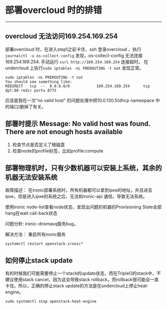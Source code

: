 # 部署overcloud 时的排错

---

## overcloud 无法访问169.254.169.254
部署overcloud 时，在进入step1之前卡住，ssh 登录overcloud ，执行`journalctl -u os-collect-config` 发现，os-collect-config 无法连接169.254.169.254. 
手动运行 `curl http://169.254.169.254` 连接超时。
在undercloud 上执行`sudo iptables -nL PREROUTING -t nat` 发现正常。
```
sudo iptables -nL PREROUTING -t nat
You should see something like:
REDIRECT   tcp  --  0.0.0.0/0            169.254.169.254      tcp
dpt:80 redir ports 8775

```

应该是我在一次“no valid host” 的问题处理中把10.0.130.5(dhcp namespace 中的端口)删掉了有关。



## 部署时提示 Message: No valid host was found. There are not enough hosts available
1. 检查节点是否定义了根磁盘
2. 检查node的profile标签，比如profile:compute


## 部署物理机时，只有少数机器可以安装上系统，其余的机器无法安装系统
故障描述：
在ironic部署系统时，所有机器都可以拿到ipxe的地址，并且进去ipxe，但是进入ipxe的系统之后，无法和ironic-api 通信。导致无法系统。

使用ironic node-list查看node状态，发现出问题的机器的Provisioning State全部hang在wait call-back状态

问题分析:
ironic-dnsmasq服务bug。

解决方法：
重启所有ironic服务
```
systemctl restart openstack-ironic*
```


## 如何停止stack update
有的时候我们可能需要停止一个stack的update状态，而在TripleO的stack中，不建议使用stack cancel，因为这会导致stack rollback，而rollback很可能会一直卡住。所以，正确的停止stack update的方法是在undercloud上停止heat-engine。

```
sudo systemctl stop openstack-heat-engine
```



